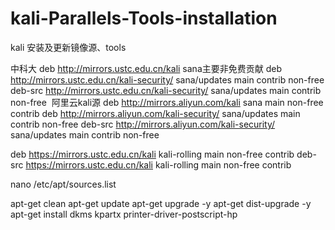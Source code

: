 # kali-Parallels-Tools-installation
kali 安装及更新镜像源、tools

中科大
deb http://mirrors.ustc.edu.cn/kali sana主要非免费贡献 
deb http://mirrors.ustc.edu.cn/kali-security/ sana/updates main contrib non-free 
deb-src http://mirrors.ustc.edu.cn/kali-security/ sana/updates main contrib non-free
 阿里云kali源 
deb http://mirrors.aliyun.com/kali sana main non-free contrib 
deb http://mirrors.aliyun.com/kali-security/ sana/updates main contrib non-free 
deb-src http://mirrors.aliyun.com/kali-security/ sana/updates main contrib non-free


deb https://mirrors.ustc.edu.cn/kali kali-rolling main non-free contrib
deb-src https://mirrors.ustc.edu.cn/kali kali-rolling main non-free contrib

nano /etc/apt/sources.list

apt-get clean
apt-get update
apt-get upgrade -y
apt-get dist-upgrade -y
apt-get install dkms kpartx printer-driver-postscript-hp


